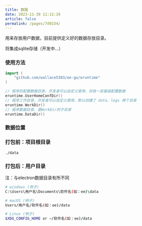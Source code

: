 ```yaml
---
title: 数据
date: 2023-11-30 11:12:19
article: false
permalink: /pages/7d9334/
---
```


用来存放用户数据，目前提供定义好的数据存放目录。

将集成sqlite存储（开发中...） 

### 使用方法

```go
import (
	"github.com/wallace5303/ee-go/eruntime"
)

// 程序的配置数据目录，开发者可以自定义使用，存放一些基础配置数据
eruntime.UserHomeConfDir()
// 程序工作目录，开发者可以自定义使用，默认创建了 data、logs 两个目录
eruntime.WorkDir()
// 程序数据目录，是WorkDir的子目录
eruntime.DataDir()
```

### 数据位置
###  打包前：项目根目录
```
./data
```
###  打包后：用户目录
注：与electron数据目录有所不同
```bash
# windows (例子)
C:\Users\用户名\Documents\软件名(如：ee)\data

# macOS (例子)
Users/用户名/软件名(如：ee)/data

# Linux (例子)
$XDG_CONFIG_HOME or ~/软件名(如：ee)/data
```

